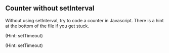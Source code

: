 ## Counter without setInterval

Without using setInterval, try to code a counter in Javascript. There is a hint at the bottom of the file if you get stuck.

(Hint: setTimeout)






































































(Hint: setTimeout)